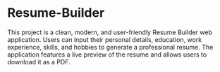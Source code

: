 # Resume-Builder
This project is a clean, modern, and user-friendly Resume Builder web application. Users can input their personal details, education, work experience, skills, and hobbies to generate a professional resume. The application features a live preview of the resume and allows users to download it as a PDF.
